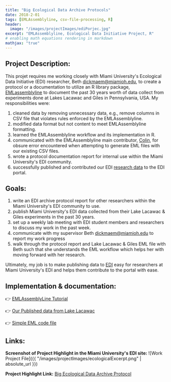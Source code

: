 ```yaml
---
title: "Big Ecological Data Archive Protocols"
date: 2018-2-01
tags: [EMLAssemblyline, csv-file-processing, R]
header:
  image: "/images/projectImages/ediPorjec.jpg"
excerpt: "EMLAssemblyline, Ecological Data Initiative Project, R"
# enabling math equations rendering in markdown
mathjax: "true"
---
```


## Project Description:
This projet requires me working closely with Miami University's Ecological Data Initiative (EDI) researcher, Beth <dickmaem@miamioh.edu>, to create a protocol or a documentation to utilize an R library package, [EMLassemblyline](https://github.com/EDIorg/EMLassemblyline/blob/master/documentation/instructions.md) to document the past 30 years worth of data collect from experiments done at Lakes Lacawac and Giles in Pennsylvania, USA. My responsibilities were:
1. cleaned data by removing unnecessary data, e.g., remove columns in CSV file that violates rules enforced by the EMLAssemblyline.
2. modified data format but not content to meet EMLAssemblyline formatting.
3. learned the EMLAssemblyline workflow and its implementation in R.
4. communicated with the EMLAssemblyline main contributor, [Colin](https://github.com/clnsmth), for obsure error encountered when attempting to generate EML files with our existing CSV files.
5. wrote a protocol documentation report for internal use within the Miami University's EDI community.
6. successfully published and contributed our EDI [research data](https://portal.edirepository.org/nis/mapbrowse?scope=edi&identifier=186) to the EDI portal.

## Goals:
1. write an EDI archive protocol report for other researchers within the Miami University's EDI community to use.
2. publish Miami University's EDI data collected from their Lake Lacawac & Giles experiments in the past 30 years.
3. set up a weekly lab meeting with EDI student members and researchers to discuss my work in the past week.
4. communicate with my supervisor Beth <dickmaem@miamioh.edu> to report my work progress
5. walk through the protocol report and Lake Lacawac & Giles EML file with Beth such that she understands the EML workflow which helps her with moving forward with her research.

Ultimately, my job is to make publishing data to [EDI](https://portal.edirepository.org/) easy for researchers at Miami University's EDI and helps them contribute to the portal with ease.  

## Implementation & documentation:
:point_right: [EMLAssemblyLine Tutorial](https://github.com/EDIorg/EMLassemblyline/blob/master/documentation/instructions.md)

:point_right: [Our Published data from Lake Lacawac](https://portal.edirepository.org/nis/mapbrowse?scope=edi&identifier=186)

:point_right: [Simple EML code file](https://github.com/kaiLiGit/EDI_Work_Repo/blob/master/lacwac_gile_real_data.R)


## Links:
**Screenshot of Project Highlight in the Miami University's EDI site:**
![Work Project File]({{ "/images/projectImages/ecologicalExcerpt.png" | absolute_url }})

**Project Highlight Link:**
[Big Ecological Data Archive Protocol](http://miamioh.edu/cas/academics/centers/miebdi/opportunities/index.html)
